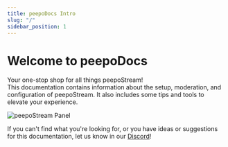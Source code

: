```yaml
---
title: peepoDocs Intro
slug: "/"
sidebar_position: 1
---
```


# Welcome to peepoDocs

Your one-stop shop for all things peepoStream!  
This documentation contains information about the setup, moderation, and configuration of peepoStream. It also includes some tips and tools to elevate your experience.

<div style={{textAlign: 'center'}}>

![peepoStream Panel](@site/static/img/Panel_Green.png)

</div>

If you can't find what you're looking for, or you have ideas or suggestions for this documentation, let us know in our [Discord](https://discord.gg/peepostream)!